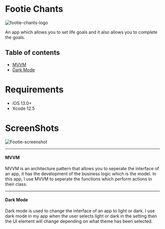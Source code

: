 # Footie Chants

![footie-chants-logo](https://user-images.githubusercontent.com/36420903/119168278-a8fd6800-ba58-11eb-8f38-2d3ba1971bff.png)

An app which allows you to set life goals and  it also allows you to complete the goals.

## Table of contents
* [MVVM](#MVVM)
* [Dark Mode](#DarkMode)

# Requirements
* iOS 13.0+
* Xcode 12.5 

# ScreenShots
 ![Footie-screenshot](https://user-images.githubusercontent.com/36420903/119168857-43f64200-ba59-11eb-9494-5434b5d1bc6b.png)


 ---
#### MVVM
MVVM is an architecture pattern that allows you to seperate the interface of an app, it has the development of the business logic which is the model. In this app, I use MVVM to seperate the functions which perform actions in their class.
 
 ---
#### Dark Mode
Dark mode is used to change the interface of an app to light or dark. I use dark mode in my app when the user selects light or dark in the setting then the UI element will change depending on what theme has been selected.
  
  
 
